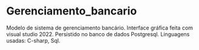 # Gerenciamento_bancario
Modelo de sistema de gerenciamento bancário.
Interface gráfica feita com visual studio 2022.
Persistido no banco de dados Postgresql.
Linguagens usadas: C-sharp, Sql.
